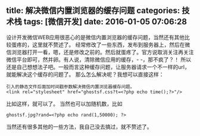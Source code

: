 title: 解决微信内置浏览器的缓存问题
categories: 技术栈
tags: [微信开发]
date: 2016-01-05 07:06:28
---
设计开发微信WEB应用很恶心的是微信内置浏览器的缓存问题，当然还有其他比较蛋疼的，这里就不赘述了。
经常修改了一些东西，发布到服务器上，然后在微信浏览器打开一看，嗯，还是修改之前的。然后就蛋疼了。官方说取消关注再关注微信平台即可，然并卵。有人说，清除微信应用的缓存，- -，那不疯了？！
所以还是自己想想法子吧。一般而言这种缓存问题，让服务器请求一个不一样的url，就能解决这个缓存的问题了。
那么怎么解决呢？我想可以直接这样：

    引入的静态文件后面加时间戳参数解决微信内置浏览器缓存问题。
    <link rel="stylesheet" href="ghostsf.css?t=<?php echo time();?>"/>

比如这样，就可以了。
当然也可以加随机数，比如

    ghostsf.jpg?rand=<?php echo rand(1,50000); ?> 

当然还有很多其他的一些方法，我自己没去搞过，就不赘述了。

